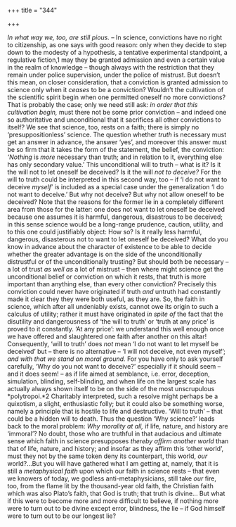 +++
title = "344"

+++

*In what way we, too, are still pious.* – In science, convictions have no right to citizenship, as one says with good reason: only when they decide to step down to the modesty of a hypothesis, a tentative experimental standpoint, a regulative fiction,1 may they be granted admission and even a certain value in the realm of knowledge – though always with the restriction that they remain under police supervision, under the police of mistrust. But doesn’t this mean, on closer consideration, that a conviction is granted admission to science only when it *ceases* to be a conviction? Wouldn’t the cultivation of the scientific spirit begin when one permitted oneself no more convictions? That is probably the case; only we need still ask: *in order that this cultivation begin,* must there not be some prior conviction – and indeed one so authoritative and unconditional that it sacrifices all other convictions to itself? We see that science, too, rests on a faith; there is simply no ‘presuppositionless’ science. The question whether *truth* is necessary must get an answer in advance, the answer ‘yes’, and moreover this answer must be so firm that it takes the form of the statement, the belief, the conviction: *‘Nothing* is *more* necessary than truth; and in relation to it, everything else has only secondary value.’ This unconditional will to truth – what is it? Is it the will not to let oneself be deceived? Is it the will *not to deceive?* For the will to truth could be interpreted in this second way, too – if ‘I do not want to deceive *myself*’ is included as a special case under the generalization ‘I do not want to deceive.’ But why not deceive? But why not allow oneself to be deceived? Note that the reasons for the former lie in a completely different area from those for the latter: one does not want to let oneself be deceived because one assumes it is harmful, dangerous, disastrous to be deceived; in this sense science would be a long-range prudence, caution, utility, and to this one could justifiably object: How so? Is it really less harmful, dangerous, disasterous not to want to let oneself be deceived? What do you know in advance about the character of existence to be able to decide whether the greater advantage is on the side of the unconditionally distrustful or of the unconditionally trusting? But should both be necessary – a lot of trust *as well as* a lot of mistrust – then where might science get the unconditional belief or conviction on which it rests, that truth is more important than anything else, than every other conviction? Precisely this conviction could never have originated if truth *and* untruth had constantly made it clear they they were both useful, as they are. So, the faith in science, which after all undeniably exists, cannot owe its origin to such a calculus of utility; rather it must have originated *in spite of* the fact that the disutility and dangerousness of ‘the will to truth’ or ‘truth at any price’ is proved to it constantly. ‘At any price’: we understand this well enough once we have offered and slaughtered one faith after another on this altar\! Consequently, ‘will to truth’ does *not* mean ‘I do not want to let myself be deceived’ but – there is no alternative – ‘I will not deceive, not even myself’; *and with that we stand on moral ground.* For you have only to ask yourself carefully, ‘Why do you not want to deceive?’ especially if it should seem – and it does seem\! – as if life aimed at semblance, i.e. error, deception, simulation, blinding, self-blinding, and when life on the largest scale has actually always shown itself to be on the side of the most unscrupulous *polytropoi.*2 Charitably interpreted, such a resolve might perhaps be a quixotism, a slight, enthusiastic folly; but it could also be something worse, namely a principle that is hostile to life and destructive. ‘Will to truth’ – that could be a hidden will to death. Thus the question ‘Why science?’ leads back to the moral problem: *Why morality at all,* if life, nature, and history are ‘immoral’? No doubt, those who are truthful in that audacious and ultimate sense which faith in science presupposes *thereby affirm another world* than that of life, nature, and history; and insofar as they affirm this ‘other world’, must they not by the same token deny its counterpart, this world, *our* world?...But you will have gathered what I am getting at, namely, that it is still a *metaphysical faith* upon which our faith in science rests – that even we knowers of today, we godless anti-metaphysicians, still take *our* fire, too, from the flame lit by the thousand-year old faith, the Christian faith which was also Plato’s faith, that God is truth; that truth is divine... But what if this were to become more and more difficult to believe, if nothing more were to turn out to be divine except error, blindness, the lie – if God himself were to turn out to be our longest lie?


